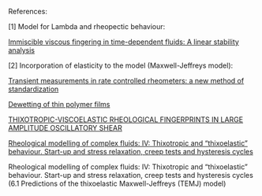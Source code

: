 References:


[1] Model for Lambda and rheopectic behaviour:

[Immiscible viscous fingering in time-dependent fluids: A linear stability
analysis](https://www.sciencedirect.com/science/article/pii/S0020746223001038)


[2] Incorporation of elasticity to the model (Maxwell-Jeffreys model):

[Transient measurements in rate controlled rheometers: a new method of standardization](https://www.degruyter.com/document/doi/10.1515/arh-2000-0018/html)

[Dewetting of thin polymer films](https://link.springer.com/article/10.1140/epje/i2006-10057-5)

[THIXOTROPIC-VISCOELASTIC RHEOLOGICAL FINGERPRINTS IN LARGE 
AMPLITUDE OSCILLATORY SHEAR](https://core.ac.uk/download/pdf/17355558.pdf)

[Rheological modelling of complex fluids: IV: Thixotropic and “thixoelastic” behaviour. Start-up and stress relaxation, creep tests and hysteresis cycles](https://www.cambridge.org/core/journals/the-european-physical-journal-applied-physics/article/abs/rheological-modelling-of-complex-fluids-iv-thixotropic-and-thixoelastic-behaviour-startup-and-stress-relaxation-creep-tests-and-hysteresis-cycles/D506017E2D145396DFFB2844230307A3)

Rheological modelling of complex fluids:
IV: Thixotropic and “thixoelastic” behaviour. Start-up
and stress relaxation, creep tests and hysteresis cycles (6.1 Predictions of the thixoelastic Maxwell-Jeffreys
(TEMJ) model)
